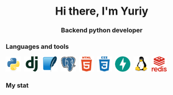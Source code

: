 <div id="header" align="center">
    <h1>Hi there, I'm  Yuriy </h1>
    <h3>Backend python developer</h3>
</div>


### Languages and tools
<img src="https://raw.githubusercontent.com/devicons/devicon/55609aa5bd817ff167afce0d965585c92040787a/icons/python/python-original.svg" title="python" width="40" height="40"/>&nbsp;
<img src="https://raw.githubusercontent.com/devicons/devicon/55609aa5bd817ff167afce0d965585c92040787a/icons/django/django-plain.svg" title="django" width="40" height="40"/>&nbsp;
<img src="https://raw.githubusercontent.com/devicons/devicon/55609aa5bd817ff167afce0d965585c92040787a/icons/sqlite/sqlite-original.svg" title="sqlite" width="40" height="40"/>&nbsp;
<img src="https://raw.githubusercontent.com/devicons/devicon/55609aa5bd817ff167afce0d965585c92040787a/icons/postgresql/postgresql-original.svg" title="postgresql" width="40" height="40"/>&nbsp;
<img src="https://raw.githubusercontent.com/devicons/devicon/55609aa5bd817ff167afce0d965585c92040787a/icons/html5/html5-plain-wordmark.svg" title="html" width="40" height="40"/>&nbsp;
<img src="https://raw.githubusercontent.com/devicons/devicon/55609aa5bd817ff167afce0d965585c92040787a/icons/css3/css3-plain-wordmark.svg" title="css" width="40" height="40"/>&nbsp;
<img src="https://raw.githubusercontent.com/devicons/devicon/55609aa5bd817ff167afce0d965585c92040787a/icons/fastapi/fastapi-original.svg" title="fastapi" width="40" height="40"/>&nbsp;
<img src="https://raw.githubusercontent.com/devicons/devicon/55609aa5bd817ff167afce0d965585c92040787a/icons/linux/linux-original.svg" title="linux" width="40" height="40"/>&nbsp;
<img src="https://raw.githubusercontent.com/devicons/devicon/55609aa5bd817ff167afce0d965585c92040787a/icons/redis/redis-plain-wordmark.svg" title="redis" width="40" height="40"/>&nbsp;


### My stat
<div id="stat" align="center">
    <img src="http://github-profile-summary-cards.vercel.app/api/cards/profile-details?username=ololonium&theme=react" alt=""/>
    <img src="http://github-profile-summary-cards.vercel.app/api/cards/repos-per-language?username=ololonium&theme=react" alt=""/>
     <img src="http://github-profile-summary-cards.vercel.app/api/cards/productive-time?username=ololonium&theme=react&utcOffset=8" alt=""/>
</div>

<!--
**ololonium/ololonium** is a ✨ _special_ ✨ repository because its `README.md` (this file) appears on your GitHub profile.

Here are some ideas to get you started:

- 🔭 I’m currently working on ...
- 🌱 I’m currently learning ...
- 👯 I’m looking to collaborate on ...
- 🤔 I’m looking for help with ...
- 💬 Ask me about ...
- 📫 How to reach me: ...
- 😄 Pronouns: ...
- ⚡ Fun fact: ...
-->
